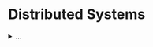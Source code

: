 # Distributed Systems

<details>
<summary>
...
</summary>

## [Check out MIT 6.033](https://ocw.mit.edu/courses/electrical-engineering-and-computer-science/6-033-computer-system-engineering-spring-2018/index.htm) for all this content and more!

Systems have faults. We have to take this into account and build reliable, *fault-tolerant systems*. 

We design fault-tolerant systems by:
1. Identifying all possible faults
2. Detecting and containing the faults
3. Handling the faults

On reliability:
* Reliability always comes at a cost (dollars, time, simplicity)
   * We can quantify reliability with many metrics, one of which is Mean Time Between Failures (MTBF)
* Our main tool for improving reliability is *redundancy*
   * One form of redundancy is *replication*
      * *Redundant Array of Inexpensive Disks (RAID)* replicates data across disks in a smart way
      * There are multiple RAID system to deal with disk failures
         * RAID 1 (mirroring) can recover from a single disk failure but requires 2N disks
         * RAID 4 (dedicated parity disk) can recover from a single disk failure, only requires N+1 disks, but all writes hit the parity disk
         * RAID 5 (spread out the parity) can recover from a single disk failure, only requires N+1 disks, and the writes are spread across multiple disks

We need to be able to build reliable systems from unreliable components.
* This is difficult because reasoning about failures is difficult
* Abstractions can help us reason about failures. These include:
   * *Atomicity:* an action is atomic if it happens completely or not at all
      * It is tricky to design actions to be atomic, but if we can, it will substantially simplify reasoning about faults
      * Even though they perform poorly, we can move towards atomicity with *shadow copies*
      * (Write-ahead) logs provide atomicity with better performance than shadow copies
         * *Cell storage* is used with the log for better read-performance, while *caches* and *truncation* can be used to improve write-performance and recovery-performance
   * *Isolation:* if we guarantee isolation, then two actions will appear to run serially even if they were executed concurrently
      * It is a bad idea to actually run processes serially using a global lock
         * We can't just put *locks* around everything - using them is critical but must be applied systematically
      * There are many ways in which multiple transactions can appear to have run in sequence. These are called different notions of *serializability*
         * *Conflicts* arise if two operations operate on the same object and at least one of them is a write
         * A schedule is *conflict serializable* if the order of all its conflicts is the same as the order of the conflicts in some sequential schedule
            * We can use this to construct a conflict graph, noting that a schedule is conflict serializable if and only if it has an acyclic conflict graph
            * We don't want to generate all possible schedules and check their conflict graphs. This is too hard. Instead we can just use:
               * *Two-phase Locking (2PL)*
                  1. Each shared variable has a lock
                  2. Before any operation on a variable, the transaction must acquire the corresponding lock
                  3. After the transaction releases a lock, it may not acquire any other locks
               * The course notes prove that 2PL produces a conflict-serializable schedule, but notes that it can result in deadlock, which can be resolved by taking advantage of atomicity
   * *Transactions:* provide atomicity and isolation
      * *Two-phase commits* allow us to achieve multi-site (a.k.a. distributed) atomicity.
         * Failures in a two-phase commit are either aborted or recover into the prepared state, depending on where the failure occurs. Both are safe
         * Our remaining issues deal with availability and replication: we will replicate data across sites to improve availability but must deal with keeping multiple copies of data *consistent*
            * *Replicated State Machines (RSMs)* provide *single-copy consistency* (i.e. operations complete as if there is a single copy of the data, though internally there are replicas)
               * RSMs use a *primary-backup* mechanism for replication. The *view server* ensures that only one replica acts as the primary. It can also recruit new backups after servers fail
                  * To handle view-server failures, we need a mechanism to provide *distributed consensus*

</details>
